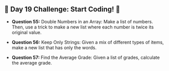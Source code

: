 ## 🚀 Day 19 Challenge: Start Coding! 🚀

- **Question 55:** Double Numbers in an Array: Make a list of numbers. Then, use a trick to make a new list where each number is twice its original value.

- **Question 56:** Keep Only Strings: Given a mix of different types of items, make a new list that has only the words.

- **Question 57:** Find the Average Grade: Given a list of grades, calculate the average grade.
